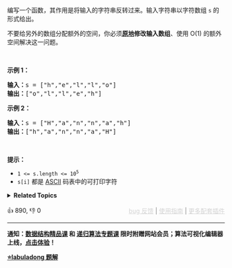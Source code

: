 <p>编写一个函数，其作用是将输入的字符串反转过来。输入字符串以字符数组 <code>s</code> 的形式给出。</p>

<p>不要给另外的数组分配额外的空间，你必须<strong><a href="https://baike.baidu.com/item/原地算法" target="_blank">原地</a>修改输入数组</strong>、使用 O(1) 的额外空间解决这一问题。</p>

<p>&nbsp;</p>

<p><strong>示例 1：</strong></p>

<pre>
<strong>输入：</strong>s = ["h","e","l","l","o"]
<strong>输出：</strong>["o","l","l","e","h"]
</pre>

<p><strong>示例 2：</strong></p>

<pre>
<strong>输入：</strong>s = ["H","a","n","n","a","h"]
<strong>输出：</strong>["h","a","n","n","a","H"]</pre>

<p>&nbsp;</p>

<p><strong>提示：</strong></p>

<ul> 
 <li><code>1 &lt;= s.length &lt;= 10<sup>5</sup></code></li> 
 <li><code>s[i]</code> 都是 <a href="https://baike.baidu.com/item/ASCII" target="_blank">ASCII</a> 码表中的可打印字符</li> 
</ul>

<details><summary><strong>Related Topics</strong></summary>双指针 | 字符串</details><br>

<div>👍 890, 👎 0<span style='float: right;'><span style='color: gray;'><a href='https://github.com/labuladong/fucking-algorithm/discussions/939' target='_blank' style='color: lightgray;text-decoration: underline;'>bug 反馈</a> | <a href='https://labuladong.gitee.io/article/fname.html?fname=jb插件简介' target='_blank' style='color: lightgray;text-decoration: underline;'>使用指南</a> | <a href='https://labuladong.online/algo/images/others/%E5%85%A8%E5%AE%B6%E6%A1%B6.jpg' target='_blank' style='color: lightgray;text-decoration: underline;'>更多配套插件</a></span></span></div>

<div id="labuladong"><hr>

**通知：[数据结构精品课](https://labuladong.online/algo/ds-class/) 和 [递归算法专题课](https://labuladong.online/algo/tree-class/) 限时附赠网站会员；算法可视化编辑器上线，[点击体验](https://labuladong.online/algo-visualize/)！**



<p><strong><a href="https://labuladong.online/algo/slug.html?slug=reverse-string" target="_blank">⭐️labuladong 题解</a></strong></p>
</div>

